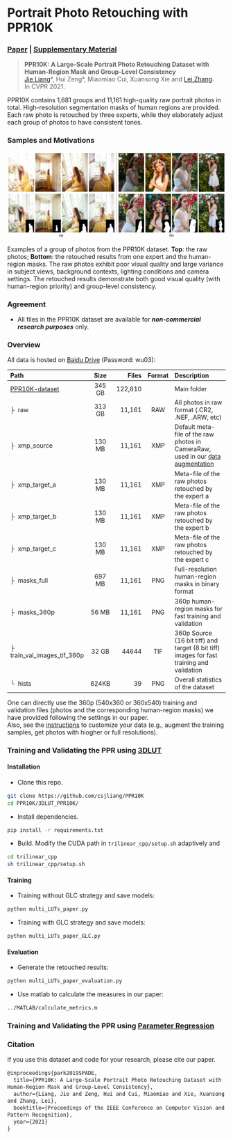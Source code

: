 # Portrait Photo Retouching with PPR10K

### [Paper]() |   [Supplementary Material]()

> **PPR10K: A Large-Scale Portrait Photo Retouching Dataset with Human-Region Mask and Group-Level Consistency** <br>
> [Jie Liang](liangjie.xyz)\*, Hui Zeng\*, Miaomiao Cui, Xuansong Xie and [Lei Zhang](https://www4.comp.polyu.edu.hk/~cslzhang/). <br>
> In CVPR 2021.

PPR10K contains 1,681 groups and 11,161 high-quality raw portrait photos in total. 
High-resolution segmentation masks of human regions are provided. 
Each raw photo is retouched by three experts, while they elaborately adjust each group of photos to have consistent tones.

### Samples and Motivations

![sample_images](imgs/motivation.jpg)

Examples of a group of photos from the PPR10K dataset.
**Top**: the raw photos; 
**Bottom**: the retouched results from one expert and the human-region masks.
The raw photos exhibit poor visual quality and large variance in subject views, background contexts, 
lighting conditions and camera settings. 
The retouched results demonstrate both good visual quality (with human-region priority) and group-level consistency.

### Agreement

- All files in the PPR10K dataset are available for ***non-commercial research purposes*** only.

### Overview

All data is hosted on [Baidu Drive](https://pan.baidu.com/s/1hpMO__JIvqWImdL8rznYcw) (Password: wu03):

| Path | Size | Files | Format | Description
| :--- | :---: | ----: | :----: | :----------
| [PPR10K-dataset](https://pan.baidu.com/s/1hpMO__JIvqWImdL8rznYcw) | 345 GB | 122,810 | | Main folder
| &boxvr;&nbsp; raw | 313 GB | 11,161 | RAW | All photos in raw format (.CR2, .NEF, .ARW, etc)
| &boxvr;&nbsp; xmp_source | 130 MB | 11,161 | XMP | Default meta-file of the raw photos in CameraRaw, used in our [data augmentation]()
| &boxvr;&nbsp; xmp_target_a | 130 MB | 11,161 | XMP | Meta-file of the raw photos retouched by the expert a
| &boxvr;&nbsp; xmp_target_b | 130 MB | 11,161 | XMP | Meta-file of the raw photos retouched by the expert b
| &boxvr;&nbsp; xmp_target_c | 130 MB | 11,161 | XMP | Meta-file of the raw photos retouched by the expert c
| &boxvr;&nbsp; masks_full | 697 MB | 11,161 | PNG | Full-resolution human-region masks in binary format
| &boxvr;&nbsp; masks_360p | 56 MB | 11,161 | PNG | 360p human-region masks for fast training and validation
| &boxvr;&nbsp; train_val_images_tif_360p | 32 GB | 44644 | TIF | 360p Source (16 bit tiff) and target (8 bit tiff) images for fast training and validation
| &boxur;&nbsp; hists | 624KB | 39 | PNG | Overall statistics of the dataset

One can directly use the 360p (540x360 or 360x540) training and validation files (photos and the corresponding human-region masks) we have provided following the settings in our paper. <br>
Also, see the [instructions](docs/dataset_usage.md) to customize your data (e.g., augment the training samples, get photos with hiogher or full resolutions).

### Training and Validating the PPR using [3DLUT](https://github.com/HuiZeng/Image-Adaptive-3DLUT)

#### Installation

- Clone this repo.
```bash
git clone https://github.com/csjliang/PPR10K
cd PPR10K/3DLUT_PPR10K/
```

- Install dependencies.
```bash
pip install -r requirements.txt
```

- Build. Modify the CUDA path in ```trilinear_cpp/setup.sh``` adaptively and
```bash
cd trilinear_cpp
sh trilinear_cpp/setup.sh
```

#### Training

- Training without GLC strategy and save models:
```bash
python multi_LUTs_paper.py
```

- Training with GLC strategy and save models:
```bash
python multi_LUTs_paper_GLC.py
```

#### Evaluation

- Generate the retouched results:
```bash
python multi_LUTs_paper_evaluation.py
```

- Use matlab to calculate the measures in our paper:
```bash
../MATLAB/calculate_metrics.m
```

### Training and Validating the PPR using [Parameter Regression](Parameter_Regression)

### Citation
If you use this dataset and code for your research, please cite our paper.
```
@inproceedings{park2019SPADE,
  title={PPR10K: A Large-Scale Portrait Photo Retouching Dataset with Human-Region Mask and Group-Level Consistency},
  author={Liang, Jie and Zeng, Hui and Cui, Miaomiao and Xie, Xuansong and Zhang, Lei},
  booktitle={Proceedings of the IEEE Conference on Computer Vision and Pattern Recognition},
  year={2021}
}
```
